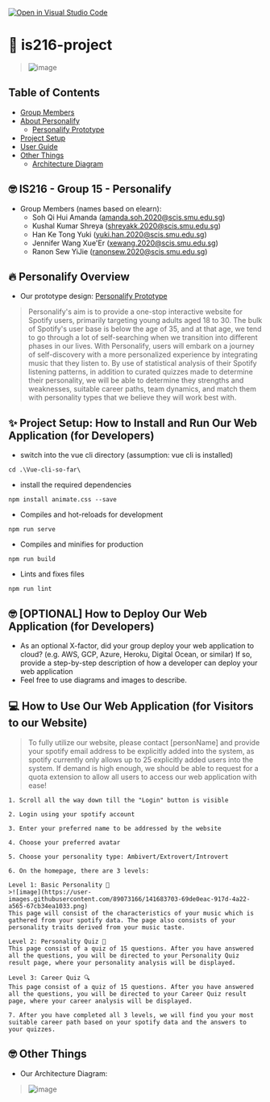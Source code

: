 [![Open in Visual Studio Code](https://classroom.github.com/assets/open-in-vscode-f059dc9a6f8d3a56e377f745f24479a46679e63a5d9fe6f495e02850cd0d8118.svg)](https://classroom.github.com/online_ide?assignment_repo_id=454868&assignment_repo_type=GroupAssignmentRepo)
# 👋 is216-project
>![image](https://user-images.githubusercontent.com/89073166/141683543-1f203a44-2340-4d3d-aa29-ba2dbc8b8787.png)


## Table of Contents
* [Group Members](https://github.com/is216-supreme/is216-project-group15/blob/main/README.md#-is216---group-15---personalify)
* [About Personalify](https://github.com/is216-supreme/is216-project-group15/blob/main/README.md#-personalify-overview)
  * [Personalify Prototype](https://www.figma.com/file/wq8simGjxfhj4cyeCsuT3v/Personalify-Prototype?node-id=77%3A432)
* [Project Setup](https://github.com/is216-supreme/is216-project-group15/blob/main/README.md#-project-setup-how-to-install-and-run-our-web-application-for-developers)
* [User Guide](https://github.com/is216-supreme/is216-project-group15/blob/main/README.md#-how-to-use-our-web-application-for-visitors-to-our-website)
* [Other Things](https://github.com/is216-supreme/is216-project-group15#-other-things)
  * [Architecture Diagram](https://user-images.githubusercontent.com/89073166/141679482-fa0941a5-5076-4237-bbc8-e0f8f0c26f36.png)

## 🤓 IS216 - Group 15 - Personalify
* Group Members (names based on elearn):
  * Soh Qi Hui Amanda (amanda.soh.2020@scis.smu.edu.sg)
  * Kushal Kumar Shreya (shreyakk.2020@scis.smu.edu.sg)
  * Han Ke Tong Yuki (yuki.han.2020@scis.smu.edu.sg)
  * Jennifer Wang Xue'Er (xewang.2020@scis.smu.edu.sg)
  * Ranon Sew YiJie (ranonsew.2020@scis.smu.edu.sg)


## 🔥 Personalify Overview
* Our prototype design: [Personalify Prototype](https://www.figma.com/file/wq8simGjxfhj4cyeCsuT3v/Personalify-Prototype?node-id=77%3A432)
> Personalify's aim is to provide a one-stop interactive website for Spotify users, primarily targeting young adults aged 18 to 30. The bulk of Spotify's user base is below the age of 35, and at that age, we tend to go through a lot of self-searching when we transition into different phases in our lives. With Personalify, users will embark on a journey of self-discovery with a more personalized experience by integrating music that they listen to. By use of statistical analysis of their Spotify listening patterns, in addition to curated quizzes made to determine their personality, we will be able to determine they strengths and weaknesses, suitable career paths, team dynamics, and match them with personality types that we believe they will work best with.
<!-- * Describe your project. What is it called? What does it do? Why did you make this web application? Who will benefit from using your web application? Describe your users - who are they? (anyone? or specific target age group or gender? region? country?)
* Feel free to use diagrams and images to describe. For example, if you have a system architecture diagram, please place it here and describe it. If you have a business process diagram, you can also place it here and describe it. -->


## ✨ Project Setup: How to Install and Run Our Web Application (for Developers)
* switch into the vue cli directory (assumption: vue cli is installed)
```
cd .\Vue-cli-so-far\
```
* install the required dependencies
```
npm install animate.css --save
```
* Compiles and hot-reloads for development
```
npm run serve
```
* Compiles and minifies for production
```
npm run build
```
* Lints and fixes files
```
npm run lint
```
<!-- * If a new developer were to have access to your IS216 project GitHub repo (and subsequently your source code files) and replicate your development environment on his development laptop computer, what are the steps he should take?
* What does he needs to install on his development laptop computer? How can he download your project files and run it on his own computer?
* Provide a step-by-step description of how to get the development environment running. You can choose to do so for at least 1 Operating System (Windows 10 or Mac OS).
* Feel free to use diagrams and images to describe. -->


## 🤓 [OPTIONAL] How to Deploy Our Web Application (for Developers) ##
* As an optional X-factor, did your group deploy your web application to cloud? (e.g. AWS, GCP, Azure, Heroku, Digital Ocean, or similar) If so, provide a step-by-step description of how a developer can deploy your web application
* Feel free to use diagrams and images to describe.


## 💻 How to Use Our Web Application (for Visitors to our Website) ##
> To fully utilize our website, please contact [personName] and provide your spotify email address to be explicitly added into the system, as spotify currently only allows up to 25 explicitly added users into the system. If demand is high enough, we should be able to request for a quota extension to allow all users to access our web application with ease!
<!-- * Yay! Your website is READY for visitors!
* Provide a step-by-step description of what the user/visitor can/should do upon visiting your website for the first time. -->
```
1. Scroll all the way down till the "Login" button is visible
```
```
2. Login using your spotify account
```
```
3. Enter your preferred name to be addressed by the website
```
```
4. Choose your preferred avatar
```
```
5. Choose your personality type: Ambivert/Extrovert/Introvert
```
```
6. On the homepage, there are 3 levels:
```
```
Level 1: Basic Personality 🎵
>![image](https://user-images.githubusercontent.com/89073166/141683703-69de0eac-917d-4a22-a565-67cb34ea1033.png)
This page will consist of the characteristics of your music which is gathered from your spotify data. The page also consists of your personality traits derived from your music taste.

Level 2: Personality Quiz 👤
This page consist of a quiz of 15 questions. After you have answered all the questions, you will be directed to your Personality Quiz result page, where your personality analysis will be displayed.

Level 3: Career Quiz 🔍
This page consist of a quiz of 15 questions. After you have answered all the questions, you will be directed to your Career Quiz result page, where your career analysis will be displayed.
```
```
7. After you have completed all 3 levels, we will find you your most suitable career path based on your spotify data and the answers to your quizzes.
```
<!--* It would be wonderful if you could include **screenshot images** of web pages to demonsrate what the user/visitor can/should do. -->


## 🤓 Other Things ##
* Our Architecture Diagram: 
> ![image](https://user-images.githubusercontent.com/89073166/141679482-fa0941a5-5076-4237-bbc8-e0f8f0c26f36.png)




